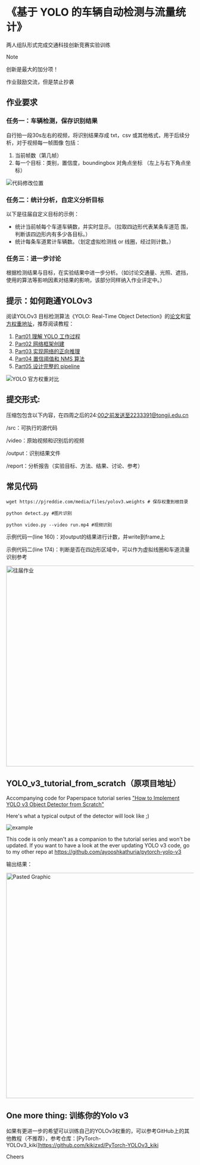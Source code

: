 # 《基于 YOLO 的车辆自动检测与流量统计》

两人组队形式完成交通科技创新竞赛实验训练

> [!NOTE]
> 创新是最大的加分项！
> 
> 作业鼓励交流，但是禁止抄袭


## 作业要求

### 任务一：车辆检测，保存识别结果

自行拍一段30s左右的视频，将识别结果存成 txt，csv 或其他格式，用于后续分析，对于视频每一帧图像 包括：
1. 当前帧数（第几帧）
2. 每一个目标：类别，置信度，boundingbox 对角点坐标 （左上与右下角点坐标）

![代码修改位置](https://github.com/user-attachments/assets/8b0e892e-aef4-42a5-9219-ca3090e7d267)

### 任务二：统计分析，自定义分析目标

以下是往届自定义目标的示例：
- 统计当前帧每个车道车辆数，并实时显示。（拉取四边形代表某条车道范 围，判断该四边形内有多少各目标。）
- 统计每条车道累计车辆数。（划定虚拟检测线 or 线圈，经过则计数。）

### 任务三：进一步讨论

根据检测结果与目标，在实验结果中进一步分析。（如讨论交通量、光照、遮挡，使用的算法等影响因素对结果的影响，该部分同样纳入作业评定中。）

## 提示：如何跑通YOLOv3
阅读YOLOv3 目标检测算法《YOLO: Real-Time Object Detection》的[论文](url)和[官方权重地址](url)，推荐阅读教程：
1. [Part01 理解 YOLO 工作过程](url)
2. [Part02 网络框架创建](url)
3. [Part03 实现网络的正向推理](url)
4. [Part04 置信阈值和 NMS 算法](url)
5. [Part05 设计完整的 pipeline](url)

![YOLO 官方权重对比](https://github.com/user-attachments/assets/a59a5bc3-c9ba-470a-a6d1-5762e1b61e20)

## 提交形式:

压缩包包含以下内容，在四周之后的24:00之前发送至2233391@tongji.edu.cn

/src：可执行的源代码

/video：原始视频和识别后的视频

/output：识别结果文件

/report：分析报告（实验目标、方法、结果、讨论、参考）

## 常见代码

```
wget https://pjreddie.com/media/files/yolov3.weights # 保存权重到根目录

python detect.py #图片识别

python video.py --video run.mp4 #视频识别
```
示例代码一(line 160)：对output的结果进行计数，并write到frame上

示例代码二(line 174)：判断是否在四边形区域中，可以作为虚拟线圈和车道流量识别参考

<img width="538" alt="往届作业" src="https://github.com/chenxia31/TONGJI_327/assets/72689497/1d59b366-1e20-483a-87ec-f0901957d4bb">

## YOLO_v3_tutorial_from_scratch（原项目地址）
Accompanying code for Paperspace tutorial series ["How to Implement YOLO v3 Object Detector from Scratch"](https://blog.paperspace.com/how-to-implement-a-yolo-object-detector-in-pytorch/)

Here's what a typical output of the detector will look like ;)

![example](https://chenxia31blog.oss-cn-hangzhou.aliyuncs.com/img/14431683079210_.pic.jpg)

This code is only mean't as a companion to the tutorial series and won't be updated. If you want to have a look at the ever updating YOLO v3 code, go to my other repo at https://github.com/ayooshkathuria/pytorch-yolo-v3

输出结果：

<img width="604" alt="Pasted Graphic" src="https://github.com/chenxia31/TONGJI_327/assets/72689497/b08910e2-16de-4920-97e1-a8b4fbabbcc3">

## One more thing: 训练你的Yolo v3
如果有更进一步的希望可以训练自己的YOLOv3权重的，可以参考GitHub上的其他教程（不推荐），参考仓库：[PyTorch-YOLOv3_kiki]https://github.com/kikizxd/PyTorch-YOLOv3_kiki

Cheers

